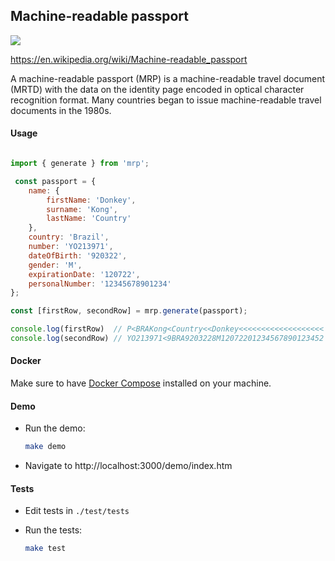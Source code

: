 Machine-readable passport 
--------

![](https://media.giphy.com/media/UIjj0gnQrgGZy/giphy.gif)

https://en.wikipedia.org/wiki/Machine-readable_passport

A machine-readable passport (MRP) is a machine-readable travel document (MRTD) with the data on the identity page encoded in optical character recognition format. Many countries began to issue machine-readable travel documents in the 1980s.

#### Usage

```javascript

import { generate } from 'mrp';

 const passport = {
    name: {
        firstName: 'Donkey',
        surname: 'Kong',
        lastName: 'Country'
    },
    country: 'Brazil',
    number: 'YO213971',
    dateOfBirth: '920322',
    gender: 'M',
    expirationDate: '120722',
    personalNumber: '12345678901234'
};

const [firstRow, secondRow] = mrp.generate(passport);

console.log(firstRow)  // P<BRAKong<Country<<Donkey<<<<<<<<<<<<<<<<<<<
console.log(secondRow) // YO213971<9BRA9203228M12072201234567890123452
```

#### Docker

Make sure to have [Docker Compose](https://docs.docker.com/compose/install/) installed on your machine.

#### Demo

- Run the demo:

  ```bash
  make demo
  ```
- Navigate to http://localhost:3000/demo/index.htm

#### Tests

- Edit tests in `./test/tests`
- Run the tests:

  ```bash
  make test
  ```